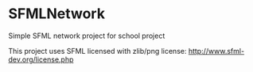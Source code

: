 # SFMLNetwork
Simple SFML network project for school project


This project uses SFML licensed with zlib/png license: http://www.sfml-dev.org/license.php
